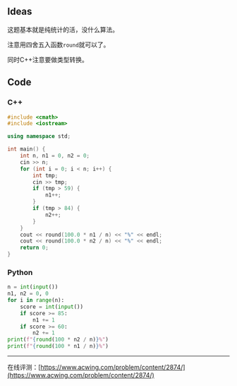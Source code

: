 ## Ideas

这题基本就是纯统计的活，没什么算法。

注意用四舍五入函数`round`就可以了。

同时C++注意要做类型转换。

## Code

### C++

```cpp
#include <cmath>
#include <iostream> 

using namespace std;

int main() {
	int n, n1 = 0, n2 = 0;
	cin >> n;
	for (int i = 0; i < n; i++) {
		int tmp;
		cin >> tmp;
		if (tmp > 59) {
			n1++;
		}
		if (tmp > 84) {
			n2++;
		}
	}
	cout << round(100.0 * n1 / n) << "%" << endl;
	cout << round(100.0 * n2 / n) << "%" << endl;
	return 0;
}
```

### Python
```python
n = int(input())
n1, n2 = 0, 0
for i in range(n):
    score = int(input())
    if score >= 85:
        n1 += 1
    if score >= 60:
        n2 += 1
print(f"{round(100 * n2 / n)}%")
print(f"{round(100 * n1 / n)}%")

```

---

在线评测：[https://www.acwing.com/problem/content/2874/](https://www.acwing.com/problem/content/2874/)